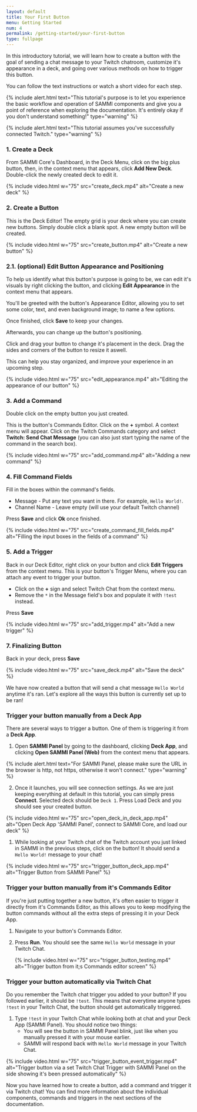 ```yaml
---
layout: default
title: Your First Button
menu: Getting Started
num: 4
permalink: /getting-started/your-first-button
type: fullpage
---
```

In this introductory tutorial, we will learn how to create a button with the goal of sending a chat message to your Twitch chatroom, customize it's appearance in a deck, and going over various methods on how to trigger this button.

You can follow the text instructions or watch a short video for each step.

{% include alert.html text="This tutorial's purpose is to let you experience the basic workflow and operation of SAMMI components and give you a point of reference when exploring the documentation. It's entirely okay if you don't understand something!" type="warning" %}

{% include alert.html text="This tutorial assumes you've successfully connected Twitch." type="warning" %}

### 1. Create a Deck

From SAMMI Core's Dashboard, in the Deck Menu, click on the big plus button, then, in the context menu that appears, click **Add New Deck**. Double-click the newly created deck to edit it.

{% include video.html w="75" src="create_deck.mp4" alt="Create a new deck" %}

### 2. Create a Button

This is the Deck Editor! The empty grid is your deck where you can create new buttons. Simply double click a blank spot. A new empty button will be created.

{% include video.html w="75" src="create_button.mp4" alt="Create a new button" %}

### 2.1. (optional) Edit Button Appearance and Positioning

To help us identify what this button's purpose is going to be, we can edit it's visuals by right clicking the button, and clicking **Edit Appearance** in the context menu that appears.

You'll be greeted with the button's Appearance Editor, allowing you to set some color, text, and even background image; to name a few options.

Once finished, click **Save** to keep your changes.

Afterwards, you can change up the button's positioning.

Click and drag your button to change it's placement in the deck. Drag the sides and corners of the button to resize it aswell.

This can help you stay organized, and improve your experience in an upcoming step.

{% include video.html w="75" src="edit_appearance.mp4" alt="Editing the appearance of our button" %}

### 3. Add a Command

Double click on the empty button you just created.

This is the button's Commands Editor. Click on the **+** symbol. A context menu will appear. Click on the Twitch Commands category and select **Twitch: Send Chat Message** (you can also just start typing the name of the command in the search box).

{% include video.html w="75" src="add_command.mp4" alt="Adding a new command" %}

### 4. Fill Command Fields

Fill in the boxes within the command's fields.

   - Message - Put any text you want in there. For example, `Hello World!`.
   - Channel Name - Leave empty (will use your default Twitch channel)  

Press **Save** and click **Ok** once finished.

{% include video.html w="75" src="create_command_fill_fields.mp4" alt="Filling the input boxes in the fields of a command" %}

### 5. Add a Trigger

Back in our Deck Editor, right click on your button and click **Edit Triggers** from the context menu. This is your button's Trigger Menu, where you can attach any event to trigger your button. 

  - Click on the **+** sign and select Twitch Chat from the context menu. 
  - Remove the `*` in the Message field's box and populate it with `!test` instead.

Press **Save**

{% include video.html w="75" src="add_trigger.mp4" alt="Add a new trigger" %}

### 7. Finalizing Button

Back in your deck, press **Save**



{% include video.html w="75" src="save_deck.mp4" alt="Save the deck" %}

We have now created a button that will send a chat message `Hello World` anytime it's ran. Let's explore all the ways this button is currently set up to be ran!

### Trigger your button manually from a Deck App

There are several ways to trigger a button. One of them is triggering it from a **Deck App**. 

1. Open **SAMMI Panel** by going to the dashboard, clicking **Deck App**, and clicking **Open SAMMI Panel (Web)** from the context menu that appears.

{% include alert.html text="For SAMMI Panel, please make sure the URL in the browser is http, not https, otherwise it won't connect." type="warning" %}

2. Once it launches, you will see connection settings. As we are just keeping everything at default in this tutorial, you can simply press **Connect**. Selected deck should be `Deck 1`. Press Load Deck and you should see your created button.  

{% include video.html w="75" src="open_deck_in_deck_app.mp4" alt="Open Deck App 'SAMMI Panel', connect to SAMMI Core, and load our deck" %}

1. While looking at your Twitch chat of the Twitch account you just linked in SAMMI in the previous steps, click on the button! It should send a `Hello World!` message to your chat!  

{% include video.html w="75" src="trigger_button_deck_app.mp4" alt="Trigger Button from SAMMI Panel" %}

### Trigger your button manually from it's Commands Editor

If you're just putting together a new button, it's often easier to trigger it directly from it's Commands Editor, as this allows you to keep modifying the button commands without all the extra steps of pressing it in your Deck App. 

1. Navigate to your button's Commands Editor.

2. Press **Run**. You should see the same `Hello World` message in your Twitch Chat. 

   {% include video.html w="75" src="trigger_button_testing.mp4" alt="Trigger button from it;s Commands editor screen" %}

### Trigger your button automatically via Twitch Chat

Do you remember the Twitch chat trigger you added to your button? If you followed earlier, it should be `!test`. This means that everytime anyone types `!test` in your Twitch Chat, the button should get automatically triggered.

1. Type `!test` in your Twitch Chat while looking both at chat and your Deck App (SAMMI Panel). You should notice two things: 
   - You will see the button in SAMMI Panel blink, just like when you manually pressed it with your mouse earlier. 
   - SAMMI will respond back with `Hello World` message in your Twitch Chat.   

{% include video.html w="75" src="trigger_button_event_trigger.mp4" alt="Trigger button via a set Twitch Chat Trigger with SAMMI Panel on the side showing it's been pressed automatically" %}

Now you have learned how to create a button, add a command and trigger it via Twitch chat! You can find more information about the individual components, commands and triggers in the next sections of the documentation.